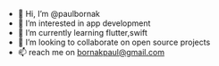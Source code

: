 - 👋 Hi, I’m @paulbornak
- 👀 I’m interested in app development
- 🌱 I’m currently learning flutter,swift
- 💞️ I’m looking to collaborate on open source projects
- 📫 reach me on bornakpaul@gmail.com

